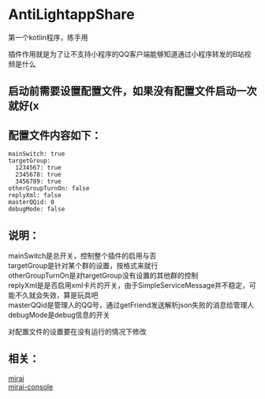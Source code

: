 # AntiLightappShare

第一个kotlin程序，练手用

插件作用就是为了让不支持小程序的QQ客户端能够知道通过小程序转发的B站视频是什么

## 启动前需要设置配置文件，如果没有配置文件启动一次就好(x

## 配置文件内容如下：


```
mainSwitch: true
targetGroup: 
  1234567: true
  2345678: true
  3456789: true
otherGroupTurnOn: false
replyXml: false
masterQQid: 0
debugMode: false
```

## 说明：  
mainSwitch是总开关，控制整个插件的启用与否  
targetGroup是针对某个群的设置，按格式来就行  
otherGroupTurnOn是对targetGroup没有设置的其他群的控制  
replyXml是是否启用xml卡片的开关，由于SimpleServiceMessage并不稳定，可能不久就会失效，算是玩具吧  
masterQQid是管理人的QQ号，通过getFriend发送解析json失败的消息给管理人  
debugMode是debug信息的开关  

对配置文件的设置要在没有运行的情况下修改

## 相关：  
[mirai](https://github.com/mamoe/mirai)  
[mirai-console](https://github.com/mamoe/mirai-console)
